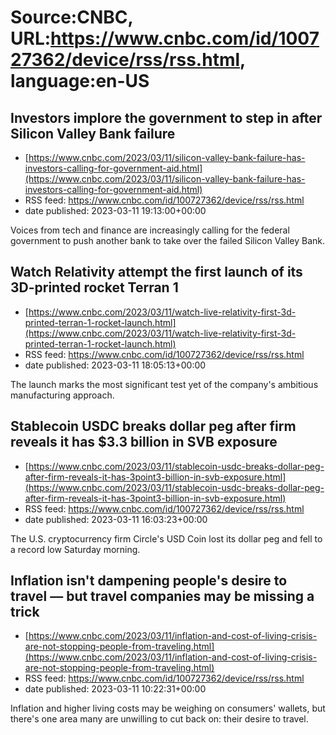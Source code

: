 # Source:CNBC, URL:https://www.cnbc.com/id/100727362/device/rss/rss.html, language:en-US

## Investors implore the government to step in after Silicon Valley Bank failure
 - [https://www.cnbc.com/2023/03/11/silicon-valley-bank-failure-has-investors-calling-for-government-aid.html](https://www.cnbc.com/2023/03/11/silicon-valley-bank-failure-has-investors-calling-for-government-aid.html)
 - RSS feed: https://www.cnbc.com/id/100727362/device/rss/rss.html
 - date published: 2023-03-11 19:13:00+00:00

Voices from tech and finance are increasingly calling for the federal government to push another bank to take over the failed Silicon Valley Bank.

## Watch Relativity attempt the first launch of its 3D-printed rocket Terran 1
 - [https://www.cnbc.com/2023/03/11/watch-live-relativity-first-3d-printed-terran-1-rocket-launch.html](https://www.cnbc.com/2023/03/11/watch-live-relativity-first-3d-printed-terran-1-rocket-launch.html)
 - RSS feed: https://www.cnbc.com/id/100727362/device/rss/rss.html
 - date published: 2023-03-11 18:05:13+00:00

The launch marks the most significant test yet of the company's ambitious manufacturing approach.

## Stablecoin USDC breaks dollar peg after firm reveals it has $3.3 billion in SVB exposure
 - [https://www.cnbc.com/2023/03/11/stablecoin-usdc-breaks-dollar-peg-after-firm-reveals-it-has-3point3-billion-in-svb-exposure.html](https://www.cnbc.com/2023/03/11/stablecoin-usdc-breaks-dollar-peg-after-firm-reveals-it-has-3point3-billion-in-svb-exposure.html)
 - RSS feed: https://www.cnbc.com/id/100727362/device/rss/rss.html
 - date published: 2023-03-11 16:03:23+00:00

The U.S. cryptocurrency firm Circle's USD Coin lost its dollar peg and fell to a record low Saturday morning.

## Inflation isn't dampening people's desire to travel — but travel companies may be missing a trick
 - [https://www.cnbc.com/2023/03/11/inflation-and-cost-of-living-crisis-are-not-stopping-people-from-traveling.html](https://www.cnbc.com/2023/03/11/inflation-and-cost-of-living-crisis-are-not-stopping-people-from-traveling.html)
 - RSS feed: https://www.cnbc.com/id/100727362/device/rss/rss.html
 - date published: 2023-03-11 10:22:31+00:00

Inflation and higher living costs may be weighing on consumers' wallets, but there's one area many are unwilling to cut back on: their desire to travel.

